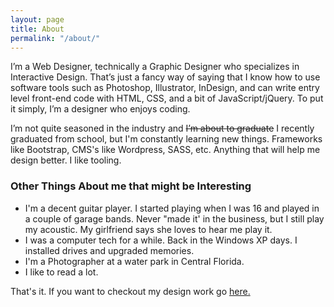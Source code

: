 ```yaml
---
layout: page
title: About
permalink: "/about/"
---
```



I’m a Web Designer, technically a Graphic Designer who specializes in Interactive Design. That’s just a fancy way of saying that I know how to use software tools such as Photoshop, Illustrator, InDesign, and can write entry level front-end code with HTML, CSS, and a bit of JavaScript/jQuery. To put it simply, I’m a designer who enjoys coding.

I’m not quite seasoned in the industry and ~~I’m about to graduate~~ I recently graduated from school, but I'm constantly learning new things. Frameworks like Bootstrap, CMS's like Wordpress, SASS, etc. Anything that will help me design better. I like tooling.

### Other Things About me that might be Interesting

- I'm a decent guitar player. I started playing when I was 16 and played in a couple of garage bands. Never "made it' in the business, but I still play my acoustic. My girlfriend says she loves to hear me play it.
- I was a computer tech for a while. Back in the Windows XP days. I installed drives and upgraded memories.
- I'm a Photographer at a water park in Central Florida.
- I like to read a lot.

That's it. If you want to checkout my design work go [here.](http://yaroskycruz.com/)
